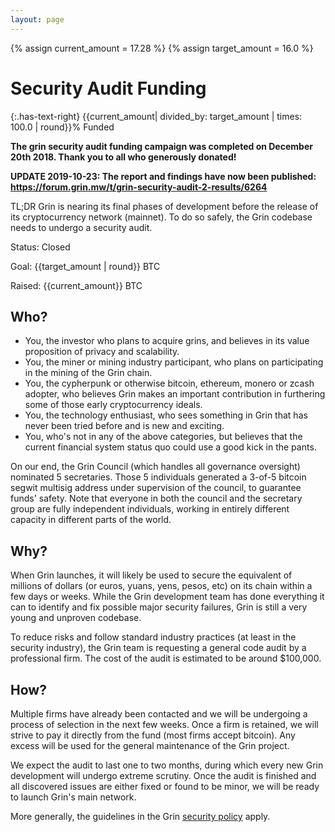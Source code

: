 ```yaml
---
layout: page
---
```


{% assign current_amount = 17.28 %}
{% assign target_amount = 16.0 %}

# Security Audit Funding

{:.has-text-right}
{{current_amount| divided_by: target_amount | times: 100.0 | round}}% Funded

<div class="funding-progress" style="width: 100%; background-color: green; border-color: green;"></div>
<div class="funding-progress-container"></div>

**The grin security audit funding campaign was completed on December 20th 2018. Thank you to all who generously donated!**

**UPDATE 2019-10-23: The report and findings have now been published: https://forum.grin.mw/t/grin-security-audit-2-results/6264**

TL;DR Grin is nearing its final phases of development before the release of
its cryptocurrency network (mainnet). To do so safely, the Grin codebase needs
to undergo a security audit.

Status: Closed

Goal: {{target_amount | round}} BTC

Raised: {{current_amount}} BTC

## Who?

- You, the investor who plans to acquire grins, and believes in its value
  proposition of privacy and scalability.
- You, the miner or mining industry participant, who plans on participating in
  the mining of the Grin chain.
- You, the cypherpunk or otherwise bitcoin, ethereum, monero or zcash adopter,
  who believes Grin makes an important contribution in furthering some of those
  early cryptocurrency ideals.
- You, the technology enthusiast, who sees something in Grin that has never
  been tried before and is new and exciting.
- You, who's not in any of the above categories, but believes that the current
  financial system status quo could use a good kick in the pants.

On our end, the Grin Council (which handles all governance oversight) nominated
5 secretaries. Those 5 individuals generated a 3-of-5 bitcoin segwit multisig
address under supervision of the council, to guarantee funds' safety. Note that
everyone in both the council and the secretary group are fully independent
individuals, working in entirely different capacity in different parts of the
world.

## Why?

When Grin launches, it will likely be used to secure the equivalent of
millions of dollars (or euros, yuans, yens, pesos, etc) on its chain within
a few days or weeks. While the Grin development team has done everything it
can to identify and fix possible major security failures, Grin is still a very
young and unproven codebase.

To reduce risks and follow standard industry practices (at least in the
security industry), the Grin team is requesting a general code audit by a
professional firm. The cost of the audit is estimated to be around $100,000.

## How?

Multiple firms have already been contacted and we will be undergoing a process
of selection in the next few weeks. Once a firm is retained, we will strive to
pay it directly from the fund (most firms accept bitcoin). Any excess will be
used for the general maintenance of the Grin project.

We expect the audit to last one to two months, during which every new Grin
development will undergo extreme scrutiny. Once the audit is finished and all
discovered issues are either fixed or found to be minor, we will be ready to
launch Grin's main network.

More generally, the guidelines in the Grin [security policy](https://github.com/mimblewimble/grin/blob/master/SECURITY.md)
apply.

